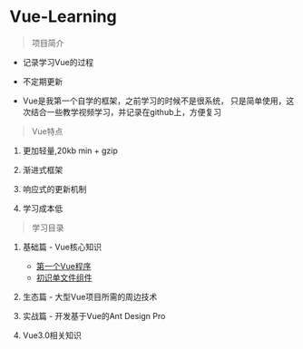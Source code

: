 # Vue-Learning

> 项目简介

* 记录学习Vue的过程

* 不定期更新

* Vue是我第一个自学的框架，之前学习的时候不是很系统，
    只是简单使用，这次结合一些教学视频学习，并记录在github上，方便复习
    
> Vue特点

1. 更加轻量,20kb min + gzip

2. 渐进式框架

3. 响应式的更新机制

4. 学习成本低 

> 学习目录

1. 基础篇 - Vue核心知识

    * [第一个Vue程序](./基础篇/01-第一个Vue程序/第一个Vue程序.md)
    * [初识单文件组件](./基础篇/02-初识单文件组件/初识单文件组件.md)

2. 生态篇 - 大型Vue项目所需的周边技术

3. 实战篇 - 开发基于Vue的Ant Design Pro

4. Vue3.0相关知识
    
       
